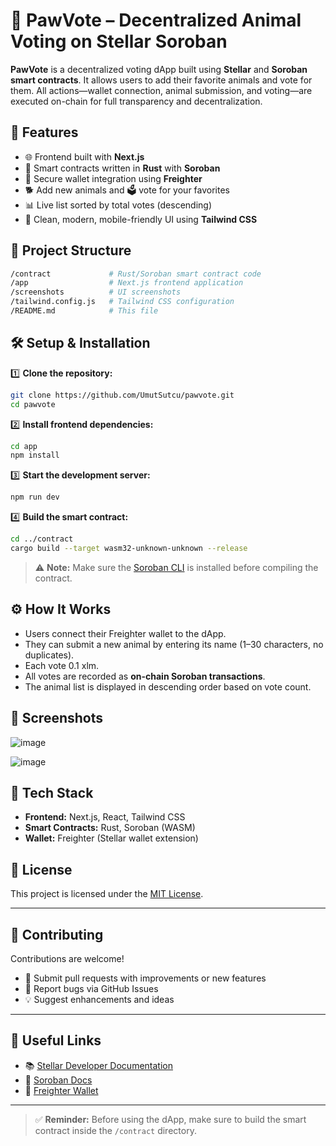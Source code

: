 # 🐾 PawVote – Decentralized Animal Voting on Stellar Soroban

**PawVote** is a decentralized voting dApp built using **Stellar** and **Soroban smart contracts**. It allows users to add their favorite animals and vote for them. All actions—wallet connection, animal submission, and voting—are executed on-chain for full transparency and decentralization.

## 🚀 Features

- 🌐 Frontend built with **Next.js**
- 🦀 Smart contracts written in **Rust** with **Soroban**
- 🔐 Secure wallet integration using **Freighter**
- 🐕 Add new animals and 🗳️ vote for your favorites
- 📊 Live list sorted by total votes (descending)
- 🎨 Clean, modern, mobile-friendly UI using **Tailwind CSS**

## 📂 Project Structure

```bash
/contract             # Rust/Soroban smart contract code
/app                  # Next.js frontend application
/screenshots          # UI screenshots
/tailwind.config.js   # Tailwind CSS configuration
/README.md            # This file
```

## 🛠️ Setup & Installation

1️⃣ **Clone the repository:**

```bash
git clone https://github.com/UmutSutcu/pawvote.git
cd pawvote
```

2️⃣ **Install frontend dependencies:**

```bash
cd app
npm install
```

3️⃣ **Start the development server:**

```bash
npm run dev
```

4️⃣ **Build the smart contract:**

```bash
cd ../contract
cargo build --target wasm32-unknown-unknown --release
```

> ⚠️ **Note:** Make sure the [Soroban CLI](https://soroban.stellar.org/docs/getting-started/environment#installing-soroban-cli) is installed before compiling the contract.

## ⚙️ How It Works

- Users connect their Freighter wallet to the dApp.
- They can submit a new animal by entering its name (1–30 characters, no duplicates).
- Each vote 0.1 xlm.
- All votes are recorded as **on-chain Soroban transactions**.
- The animal list is displayed in descending order based on vote count.

## 📸 Screenshots


![image](https://github.com/user-attachments/assets/8efcd139-2f8b-4f88-bc96-2c7da443b5e6)

![image](https://github.com/user-attachments/assets/6cb32572-75d1-4580-b24a-bdc8dd06b89a)





## 🧪 Tech Stack

- **Frontend:** Next.js, React, Tailwind CSS
- **Smart Contracts:** Rust, Soroban (WASM)
- **Wallet:** Freighter (Stellar wallet extension)

## 📄 License

This project is licensed under the [MIT License](LICENSE).

---

## 🤝 Contributing

Contributions are welcome!

- 🔧 Submit pull requests with improvements or new features
- 🐞 Report bugs via GitHub Issues
- 💡 Suggest enhancements and ideas

---

## 🔗 Useful Links

- 📚 [Stellar Developer Documentation](https://developers.stellar.org/docs/)
- 🔧 [Soroban Docs](https://soroban.stellar.org/docs)
- 💼 [Freighter Wallet](https://freighter.app/)

---

> ✅ **Reminder:** Before using the dApp, make sure to build the smart contract inside the `/contract` directory.

